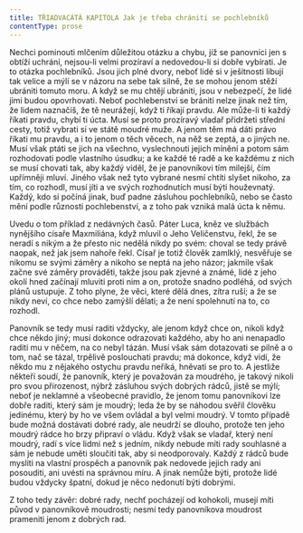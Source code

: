 ```yaml
---
title: TŘIADVACÁTÁ KAPITOLA Jak je třeba chrániti se pochlebníků
contentType: prose
---
```


<section>

Nechci pominouti mlčením důležitou otázku a chybu, jíž se panovníci jen s obtíží uchrání, nejsou-li velmi prozíraví a nedovedou-li si dobře vybírati. Je to otázka pochlebníků. Jsou jich plné dvory, neboť lidé si v ješitnosti libují tak velice a mýlí se v názoru na sebe tak silně, že se mohou jenom stěží ubrániti tomuto moru. A když se mu chtějí ubrániti, jsou v nebezpečí, že lidé jimi budou opovrhovati. Neboť pochlebenství se brániti nelze jinak než tím, že lidem naznačíš, že tě neurážejí, když ti říkají pravdu. Ale může-li ti každý říkati pravdu, chybí ti úcta. Musí se proto prozíravý vladař přidržeti střední cesty, totiž vybrati si ve státě moudré muže. A jenom těm má dáti právo říkati mu pravdu, a i to jenom o těch věcech, na něž se zeptá, a o jiných ne. Musí však ptáti se jich na všechno, vyslechnouti jejich mínění a potom sám rozhodovati podle vlastního úsudku; a ke každé té radě a ke každému z nich se musí chovati tak, aby každý viděl, že je panovníkovi tím milejší, čím upřímněji mluví. Jiného však než tyto vybrané nesmí chtíti slyšet nikoho, za tím, co rozhodl, musí jíti a ve svých rozhodnutích musí býti houževnatý. Každý, kdo si počíná jinak, buď padne zásluhou pochlebníků, nebo se často mění podle různosti pochlebenství, a z toho pak vzniká malá úcta k němu.

Uvedu o tom příklad z nedávných časů. Páter Luca, kněz ve službách nynějšího císaře Maxmiliána, když mluvil o Jeho Veličenstvu, řekl, že se neradí s nikým a že přesto nic nedělá nikdy po svém: choval se tedy právě naopak, než jak jsem nahoře řekl. Císař je totiž člověk zamlklý, nesvěřuje se nikomu se svými záměry a nikoho se neptá na jeho názor; jakmile však začne své záměry prováděti, takže jsou pak zjevné a známé, lidé z jeho okolí hned začínají mluviti proti nim a on, protože snadno podléhá, od svých plánů ustupuje. Z toho plyne, že věci, které dělá dnes, zítra ruší; a že se nikdy neví, co chce nebo zamýšlí dělati; a že není spolehnutí na to, co rozhodl.

Panovník se tedy musí raditi vždycky, ale jenom když chce on, nikoli když chce někdo jiný; musí dokonce odrazovati každého, aby ho ani nenapadlo raditi mu v něčem, na co nebyl tázán. Musí však sám dotazovati se pilně a o tom, nač se tázal, trpělivě poslouchati pravdu; má dokonce, když vidí, že někdo mu z nějakého ostychu pravdu neříká, hněvati se pro to. A jestliže někteří soudí, že panovník, který je považován za moudrého, je takový nikoli pro svou přirozenost, nýbrž zásluhou svých dobrých rádců, jistě se mýlí; neboť je neklamné a všeobecné pravidlo, že jenom tomu panovníkovi lze dobře raditi, který sám je moudrý; leda že by se náhodou svěřil člověku jedinému, který by ho ve všem ovládal a byl velmi moudrý. V tomto případě bude možná dostávati dobré rady, ale neudrží se dlouho, protože ten jeho moudrý rádce ho brzy připraví o vládu. Když však se vladař, který není moudrý, radí s více lidmi než s jedním, nikdy nebude míti rady souhlasné a sám je nebude uměti sloučiti tak, aby si neodporovaly. Každý z rádců bude mysliti na vlastní prospěch a panovník pak nedovede jejich rady ani posouditi, ani uvésti na správnou míru. A jinak nemůže býti, protože lidé budou vždycky špatní, dokud je něco nedonutí býti dobrými.

Z toho tedy závěr: dobré rady, nechť pocházejí od kohokoli, musejí míti původ v panovníkově moudrosti; nesmí tedy panovníkova moudrost prameniti jenom z dobrých rad.

</section>

